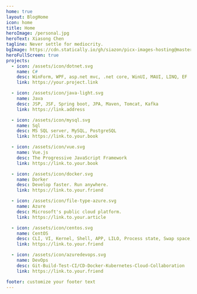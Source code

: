 ```yaml
---
home: true
layout: BlogHome
icon: home
title: Home
heroImage: /personal.jpg
heroText: Xiasong Chen
tagline: Never settle for mediocrity.
bgImage: https://cdn.statically.io/gh/siazon/picx-images-hosting@master/20230726/hero.4zwafb8h9ko0.webp
heroFullScreen: true
projects:
  - icon: /assets/icon/dotnet.svg
    name: C#
    desc: WinForm, WPF, asp.net mvc, .net core, WinUI, MAUI, LINQ, EF
    link: https://your.project.link

  - icon: /assets/icon/java-light.svg
    name: Java
    desc: JSP, JSF, Spring boot, JPA, Maven, Tomcat, Kafka
    link: https://link.address

  - icon: /assets/icon/mysql.svg
    name: Sql
    desc: MS SQL server, MySQL, PostgreSQL
    link: https://link.to.your.book

  - icon: /assets/icon/vue.svg
    name: Vue.js
    desc: The Progressive JavaScript Framework 
    link: https://link.to.your.book

  - icon: /assets/icon/docker.svg
    name: Dorker
    desc: Develop faster. Run anywhere.
    link: https://link.to.your.friend

  - icon: /assets/icon/file-type-azure.svg
    name: Azure
    desc: Microsoft's public cloud platform.
    link: https://link.to.your.article

  - icon: /assets/icon/centos.svg
    name: CentOS
    desc: CLI, VI, Kernel, Shell, APP, LILO, Process state, Swap space, run level
    link: https://link.to.your.friend

  - icon: /assets/icon/azuredevops.svg
    name: DevOps
    desc: Git-Build-Test-CI/CD-Docker-Kubernetes-Cloud-Collaboration
    link: https://link.to.your.friend

footer: customize your footer text
---
```


